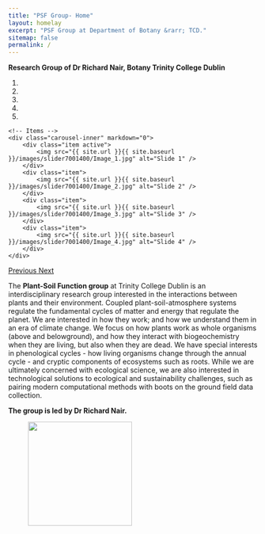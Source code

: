 ```yaml
---
title: "PSF Group- Home"
layout: homelay
excerpt: "PSF Group at Department of Botany &rarr; TCD."
sitemap: false
permalink: /
---
```


**Research Group of Dr Richard Nair, Botany Trinity College Dublin**  



<div markdown="0" id="carousel" class="carousel slide" data-ride="carousel" data-interval="4000" data-pause="hover" >
    <!-- Menu -->
    <ol class="carousel-indicators">
        <li data-target="#carousel" data-slide-to="0" class="active"></li>
        <li data-target="#carousel" data-slide-to="1"></li>
        <li data-target="#carousel" data-slide-to="2"></li>
        <li data-target="#carousel" data-slide-to="3"></li>
        <li data-target="#carousel" data-slide-to="4"></li>
    </ol>

    <!-- Items -->
    <div class="carousel-inner" markdown="0">
        <div class="item active">
            <img src="{{ site.url }}{{ site.baseurl }}/images/slider7001400/Image_1.jpg" alt="Slide 1" />
        </div>
        <div class="item">
            <img src="{{ site.url }}{{ site.baseurl }}/images/slider7001400/Image_2.jpg" alt="Slide 2" />
        </div>
        <div class="item">
            <img src="{{ site.url }}{{ site.baseurl }}/images/slider7001400/Image_3.jpg" alt="Slide 3" />
        </div>
        <div class="item">
            <img src="{{ site.url }}{{ site.baseurl }}/images/slider7001400/Image_4.jpg" alt="Slide 4" />
        </div>
    </div>
  <a class="left carousel-control" href="#carousel" role="button" data-slide="prev">
    <span class="glyphicon glyphicon-chevron-left" aria-hidden="true"></span>
    <span class="sr-only">Previous</span>
  </a>
  <a class="right carousel-control" href="#carousel" role="button" data-slide="next">
    <span class="glyphicon glyphicon-chevron-right" aria-hidden="true"></span>
    <span class="sr-only">Next</span>
  </a>
</div>


The **Plant-Soil Function group** at Trinity College Dublin is an interdisciplinary research group interested in the interactions between plants and their environment. 
Coupled plant-soil-atmosphere systems regulate the fundamental cycles of matter and energy that regulate the planet. We are interested in how they work; and how we understand them in an era of climate change. 
We focus on how plants work as whole organisms (above and belowground), and how they interact with biogeochemistry when they are living, but also when they are dead.
We have special interests in phenological cycles - how living organisms change through the annual cycle - and cryptic components of ecosystems such as roots. 
While we are ultimately concerned with ecological science, we are also interested in technological solutions to ecological and sustainability challenges, 
such as pairing modern computational methods with boots on the ground field data collection. 

**The group is led by Dr Richard Nair.** 


<figure class="fourth">
  <img src="{{ site.url }}{{ site.baseurl }}/images/Trinity_Main_Logo.jpg" style="width: 210px">
</figure>
